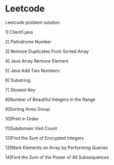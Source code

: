 # Leetcode
Leetcode problem solution
 
1] Client1.java 
 
2] Palindrome Number

3] Remove Duplicates From Sorted Array
 
4] Java Array Remove Element    

5] Java Add Two Numbers 

6] Substring

7] Slowest Key 

8]Number of Beautiful Integers in the Range

9]Sorting three Group

10]Print in Order

11]Subdomain Visit Count

12]Find the Sum of Encrypted Integers

13]Mark Elements on Array by Performing Queries

14]Find the Sum of the Power of All Subsequences
